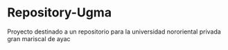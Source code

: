 # Repository-Ugma
Proyecto destinado a un repositorio para la universidad nororiental privada gran mariscal de ayac
